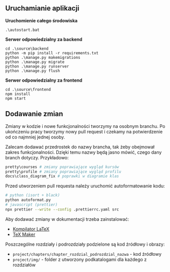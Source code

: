 ## Uruchamianie aplikacji

**Uruchomienie całego środowiska**
```
.\autostart.bat
```

**Serwer odpowiedzialny za backend**
```
cd .\source\backend
python -m pip install -r requirements.txt
python .\manage.py makemigrations
python .\manage.py migrate
python .\manage.py runserver
python .\manage.py flush
```
**Serwer odpowiedzialny za frontend**
```
cd .\source\frontend
npm install
npm start
```

## Dodawanie zmian

Zmiany w kodzie i nowe funkcjonalności tworzymy na osobnym branchu. 
Po ukończeniu pracy tworzymy nowy pull request i czekamy na potwierdzenie 
od co najmniej jednej osoby. 

Zalecam dodawać przedrostek do nazwy brancha, tak żeby obejmował zakres funkcjonalności. Dzięki temu nazwy będą jasno mówić, czego dany branch dotyczy. Przykładowo:
```bash
pretty\courses # zmiany poprawiające wygląd kursów
pretty\profile # zmiany poprawiające wygląd profilu
docs\class_diagram_fix # poprawki w diagramie klas
```

Przed utworzeniem pull requesta należy uruchomić autoformatowanie kodu: 
```bash
# python (isort + black)
python autoformat.py
# javascript (prettier)
npx prettier --write --config .prettierrc.yaml src
```

Aby dodawać zmiany w dokumentacji trzeba zainstalować:
- [Kompilator LaTeX](https://anorien.csc.warwick.ac.uk/mirrors/CTAN/systems/win32/miktex/setup/windows-x64/basic-miktex-21.6-x64.exe)
- [TeX Maker](https://www.xm1math.net/texmaker/assets/files/Texmaker_5.0.4_Win_x64.msi)

Poszczególne rozdziały i podrozdziały podzielone są kod źródłowy i obrazy:
- `project/chapters/chapter_rozdzial_podrozdzial_nazwa` - kod źródłowy
- `project/img/` - folder z utworzony podkatalogami dla każdego z rozdziałów
